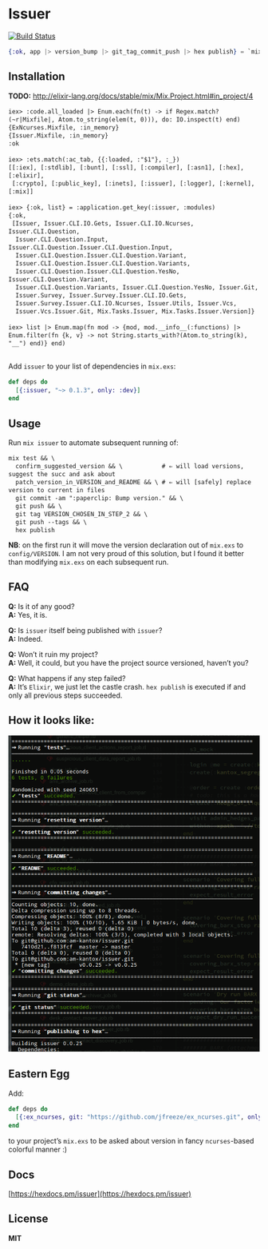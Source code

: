 # Issuer

[![Build Status](https://travis-ci.org/am-kantox/issuer.svg?branch=master)](https://travis-ci.org/am-kantox/issuer)

```elixir
{:ok, app |> version_bump |> git_tag_commit_push |> hex publish} = `mix issuer`
```

## Installation

**TODO:** http://elixir-lang.org/docs/stable/mix/Mix.Project.html#in_project/4

```
iex> :code.all_loaded |> Enum.each(fn(t) -> if Regex.match?(~r|Mixfile|, Atom.to_string(elem(t, 0))), do: IO.inspect(t) end)
{ExNcurses.Mixfile, :in_memory}
{Issuer.Mixfile, :in_memory}
:ok

iex> :ets.match(:ac_tab, {{:loaded, :"$1"}, :_})
[[:iex], [:stdlib], [:bunt], [:ssl], [:compiler], [:asn1], [:hex], [:elixir],
 [:crypto], [:public_key], [:inets], [:issuer], [:logger], [:kernel], [:mix]]

iex> {:ok, list} = :application.get_key(:issuer, :modules)
{:ok,
 [Issuer, Issuer.CLI.IO.Gets, Issuer.CLI.IO.Ncurses, Issuer.CLI.Question,
  Issuer.CLI.Question.Input, Issuer.CLI.Question.Issuer.CLI.Question.Input,
  Issuer.CLI.Question.Issuer.CLI.Question.Variant,
  Issuer.CLI.Question.Issuer.CLI.Question.Variants,
  Issuer.CLI.Question.Issuer.CLI.Question.YesNo, Issuer.CLI.Question.Variant,
  Issuer.CLI.Question.Variants, Issuer.CLI.Question.YesNo, Issuer.Git,
  Issuer.Survey, Issuer.Survey.Issuer.CLI.IO.Gets,
  Issuer.Survey.Issuer.CLI.IO.Ncurses, Issuer.Utils, Issuer.Vcs,
  Issuer.Vcs.Issuer.Git, Mix.Tasks.Issuer, Mix.Tasks.Issuer.Version]}

iex> list |> Enum.map(fn mod -> {mod, mod.__info__(:functions) |> Enum.filter(fn {k, v} -> not String.starts_with?(Atom.to_string(k), "__") end)} end)


```

Add `issuer` to your list of dependencies in `mix.exs`:


```elixir
def deps do
  [{:issuer, "~> 0.1.3", only: :dev}]
end
```

## Usage

Run `mix issuer` to automate subsequent running of:

    mix test && \
      confirm_suggested_version && \           # ⇐ will load versions, suggest the succ and ask about
      patch_version_in_VERSION_and_README && \ # ⇐ will [safely] replace version to current in files
      git commit -am ":paperclip: Bump version." && \
      git push && \
      git tag VERSION_CHOSEN_IN_STEP_2 && \
      git push --tags && \
      hex publish

**NB**: on the first run it will move the version declaration out of `mix.exs`
to `config/VERSION`. I am not very proud of this solution, but I found it better
than modifying `mix.exs` on each subsequent run.

## FAQ

**Q:** Is it of any good?  
**A:** Yes, it is.

**Q:** Is `issuer` itself being published with `issuer`?  
**A:** Indeed.

**Q:** Won’t it ruin my project?  
**A:** Well, it could, but you have the project source versioned, haven’t you?

**Q:** What happens if any step failed?  
**A:** It’s `Elixir`, we just let the castle crash. `hex publish` is executed
if and only all previous steps succeeded.

## How it looks like:

![Screenshot](https://raw.githubusercontent.com/am-kantox/issuer/master/img/screenshot.png)

## Eastern Egg

Add:

```elixir
def deps do
  [{:ex_ncurses, git: "https://github.com/jfreeze/ex_ncurses.git", only: :dev}]
end
```

to your project’s `mix.exs` to be asked about version in fancy `ncurses`-based colorful manner :)

## Docs

[https://hexdocs.pm/issuer](https://hexdocs.pm/issuer)

## License

**MIT**
